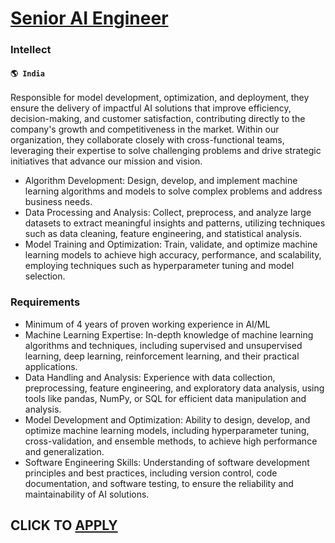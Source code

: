 # [Senior AI Engineer](https://www.remotewlb.com/apply/senior-ai-engineer-44343)  
### Intellect  
#### `🌎 India`  

Responsible for model development, optimization, and deployment, they ensure the delivery of impactful AI solutions that improve efficiency, decision-making, and customer satisfaction, contributing directly to the company's growth and competitiveness in the market. Within our organization, they collaborate closely with cross-functional teams, leveraging their expertise to solve challenging problems and drive strategic initiatives that advance our mission and vision.

  * Algorithm Development: Design, develop, and implement machine learning algorithms and models to solve complex problems and address business needs.
  * Data Processing and Analysis: Collect, preprocess, and analyze large datasets to extract meaningful insights and patterns, utilizing techniques such as data cleaning, feature engineering, and statistical analysis.
  * Model Training and Optimization: Train, validate, and optimize machine learning models to achieve high accuracy, performance, and scalability, employing techniques such as hyperparameter tuning and model selection.

### Requirements

  * Minimum of 4 years of proven working experience in AI/ML
  * Machine Learning Expertise: In-depth knowledge of machine learning algorithms and techniques, including supervised and unsupervised learning, deep learning, reinforcement learning, and their practical applications.
  * Data Handling and Analysis: Experience with data collection, preprocessing, feature engineering, and exploratory data analysis, using tools like pandas, NumPy, or SQL for efficient data manipulation and analysis.
  * Model Development and Optimization: Ability to design, develop, and optimize machine learning models, including hyperparameter tuning, cross-validation, and ensemble methods, to achieve high performance and generalization.
  * Software Engineering Skills: Understanding of software development principles and best practices, including version control, code documentation, and software testing, to ensure the reliability and maintainability of AI solutions.

  
## CLICK TO [APPLY](https://www.remotewlb.com/apply/senior-ai-engineer-44343)

